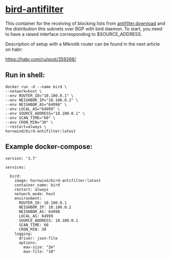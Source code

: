 # [bird-antifilter](https://hub.docker.com/r/hornwind/bird-antifilter)
This container for the receiving of blocking lists from [antifilter.download](https://antifilter.download/) and the distribution this subnets over BGP with bird daemon. To start, you need to have a raised interface corresponding to $SOURCE_ADDRESS.

Description of setup with a Mikrotik router can be found in the next article on habr:

https://habr.com/ru/post/359268/

## Run in shell:
```
docker run -d --name bird \
--network=host \
--env ROUTER_ID="10.100.0.1" \
--env NEIGHBOR_IP="10.100.0.2" \
--env NEIGHBOR_AS="64998" \
--env LOCAL_AS="64999" \
--env SOURCE_ADDRESS="10.100.0.1" \
--env SCAN_TIME="60" \
--env CRON_MIN="30" \
--restart=always \
hornwind/bird-antifilter:latest
```

## Example docker-compose:
```
version: '3.7'

services:

  bird:
    image: hornwind/bird-antifilter:latest
    container_name: bird
    restart: always
    network_mode: host
    environment:
      ROUTER_ID: 10.100.0.1
      NEIGHBOR_IP: 10.100.0.2
      NEIGHBOR_AS: 64998
      LOCAL_AS: 64999
      SOURCE_ADDRESS: 10.100.0.1
      SCAN_TIME: 60
      CRON_MIN: 30
    logging:
      driver: json-file
      options:
        max-size: "2m"
        max-file: "10"
```
